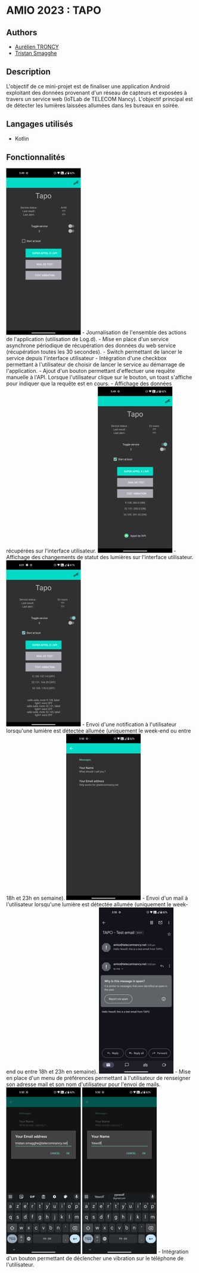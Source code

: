 # AMIO 2023 : TAPO

## Authors
- [Aurélien TRONCY](https://github.com/Nounoursdestavernes)
- [Tristan Smagghe](https://github.com/yyewolf)

## Description
L'objectif de ce mini-projet est de finaliser une application Android exploitant des données provenant d'un réseau de capteurs et exposées à travers un service web (IoTLab de TELECOM Nancy). L'objectif principal est de détecter les lumières laissées allumées dans les bureaux en soirée.

## Langages utilisés
- Kotlin


## Fonctionnalités
<img src="/png/home.png" alt="home page" style="width: 200px;">
- Journalisation de l'ensemble des actions de l'application (utilisation de Log.d).
- Mise en place d'un service asynchrone périodique de récupération des données du web service (récupération toutes les 30 secondes).
- Switch permettant de lancer le service depuis l'interface utilisateur
- Intégration d'une checkbox permettant à l'utilisateur de choisir de lancer le service au démarrage de l'application.
- Ajout d'un bouton permettant d'effectuer une requête manuelle à l'API. Lorsque l'utilisateur clique sur le bouton, un toast s'affiche pour indiquer que la requête est en cours.
- Affichage des données récupérées sur l'interface utilisateur.
<img src="/png/home_data.png" alt="data" style="width: 200px;">
- Affichage des changements de statut des lumières sur l'interface utilisateur.
<img src="/png/change_status.png" alt="status" style="width: 200px;">
- Envoi d'une notification à l'utilisateur lorsqu'une lumière est détectée allumée (uniquement le week-end ou entre 18h et 23h en semaine).
<img src="/png/notif.png" alt="oui" style="width: 200px;">
- Envoi d'un mail à l'utilisateur lorsqu'une lumière est détectée allumée (uniquement le week-end ou entre 18h et 23h en semaine).
<img src="/png/mail.png" alt="oui" style="width: 200px;">
- Mise en place d'un menu de préférences permettant à l'utilisateur de renseigner son adresse mail et son nom d'utilisateur pour l'envoi de mails.
<img src="/png/change_mail.png" alt="oui" style="width: 200px;">
<img src="/png/change_name.png" alt="oui" style="width: 200px;">
- Intégration d'un bouton permettant de déclencher une vibration sur le téléphone de l'utilisateur. 
